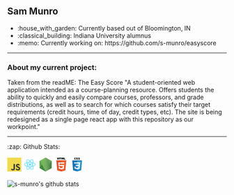 ## Sam Munro
<ul>
  <li>:house_with_garden: Currently based out of Bloomington, IN</li>
  <li>:classical_building: Indiana University alumnus</li>
  <li>:memo: Currently working on: https://github.com/s-munro/easyscore </li>
</ul>
<hr />

### About my current project:
Taken from the readME: 
The Easy Score
"A student-oriented web application intended as a course-planning resource. Offers students the ability to quickly and easily compare courses, professors, and grade distributions, as well as to search for which courses satisfy their target requirements (credit hours, time of day, credit types, etc). The site is being redesigned as a single page react app with this repository as our workpoint."
<hr />

  <summary>:zap: Github Stats:</summary>
  <br />
  <div>
    <img height=32 width=32 alt="javascript icon" src="https://raw.githubusercontent.com/github/explore/80688e429a7d4ef2fca1e82350fe8e3517d3494d/topics/javascript/javascript.png" />
  
<img height=32 width=32 alt="react icon"  src="https://raw.githubusercontent.com/github/explore/80688e429a7d4ef2fca1e82350fe8e3517d3494d/topics/react/react.png" />

<img height=32 width=32 alt="nodejs icon"  src="https://raw.githubusercontent.com/github/explore/80688e429a7d4ef2fca1e82350fe8e3517d3494d/topics/nodejs/nodejs.png" />

<img height=32 width=32 alt="html icon"  src="https://raw.githubusercontent.com/github/explore/80688e429a7d4ef2fca1e82350fe8e3517d3494d/topics/html/html.png" />

<img height=32 width=32 alt="css icon"  src="https://raw.githubusercontent.com/github/explore/80688e429a7d4ef2fca1e82350fe8e3517d3494d/topics/css/css.png" />

</div>
<br />
  
  <div>
  <img align='left' alt="s-munro's github stats" src="https://github-readme-stats.vercel.app/api?username=s-munro&hide=stars&show_icons=true&theme=react" /> 
  </div>
  <br />
